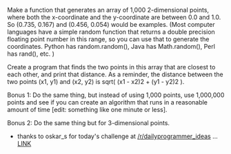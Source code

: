 

Make a function that generates an array of 1,000 2-dimensional points, where both the x-coordinate and the y-coordinate are between 0.0 and 1.0. So (0.735, 0.167) and (0.456, 0.054) would be examples. (Most computer languages have a simple random function that returns a double precision floating point number in this range, so you can use that to generate the coordinates. Python has random.random(), Java has Math.random(), Perl has rand(), etc. )

Create a program that finds the two points in this array that are closest to each other, and print that distance. As a reminder, the distance between the two points (x1, y1) and (x2, y2) is sqrt( (x1 - x2)2 + (y1 - y2)2 ).

Bonus 1: Do the same thing, but instead of using 1,000 points, use 1,000,000 points and see if you can create an algorithm that runs in a reasonable amount of time [edit: something like one minute or less].

Bonus 2: Do the same thing but for 3-dimensional points.

- thanks to oskar\_s for today's challenge at [/r/dailyprogrammer\_ideas](/r/dailyprogrammer_ideas) ...  
[LINK](http://www.reddit.com/r/dailyprogrammer_ideas/comments/rjdi1/difficult_find_the_closest_pair_of_points/)

